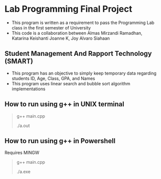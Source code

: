 # Lab Programming Final Project
- This program is written as a requirement to pass the Programming Lab class in the first semester of University
- This code is a collaboration between Almas Mirzandi Ramadhan, Katarina Keishanti Joanne K, Joy Alvaro Siahaan
## Student Management And Rapport Technology (SMART)
- This program has an objective to simply keep temporary data regarding students ID, Age, Class, GPA, and Names
- This program uses linear search and bubble sort algorithm implementations

## How to run using g++ in UNIX terminal
> g++ main.cpp
>
> ./a.out
## How to run using g++ in Powershell
Requires MINGW
> g++ main.cpp
> 
> ./a.exe
